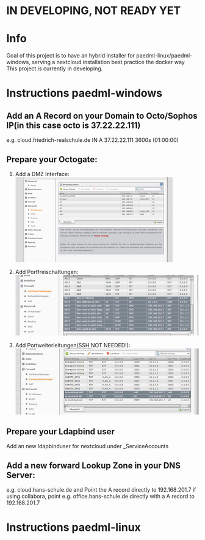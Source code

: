 # IN DEVELOPING, NOT READY YET

# Info
Goal of this project is to have an hybrid installer for paedml-linux/paedml-windows, serving a nextcloud installation best practice the docker way  
This project is currently in developing. 

# Instructions paedml-windows
## Add an A Record on your Domain to Octo/Sophos IP(in this case octo is 37.22.22.111)
e.g. cloud.friedrich-realschule.de	IN	A	37.22.22.111	3600s	(01:00:00)

## Prepare your Octogate:
1. Add a DMZ Interface:  
![DMZ](howto/fw_dmz.png?raw=true "DMZ Interface")

2. Add Portfreischaltungen:  
![DMZ](howto/fw_portfreischaltungen.png?raw=true "DMZ Portfreischaltungen")

3. Add Portweiterleitungen(SSH NOT NEEDED!):  
![DMZ](howto/fw_portweiterleitungen.jpg?raw=true "DMZ Portweiterleitungen")

## Prepare your Ldapbind user
Add an new ldapbinduser for nextcloud under _ServiceAccounts

## Add a new forward Lookup Zone in your DNS Server:
e.g. cloud.hans-schule.de and Point the A record directly to 192.168.201.7
if using collabora, point e.g. office.hans-schule.de directly with a A record to 192.168.201.7

# Instructions paedml-linux
